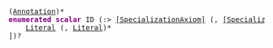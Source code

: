 <pre class="highlight highlight-html">
(<a href="#Annotation-Syntax">Annotation</a>)*
<span style="font-weight:bold;color:purple">enumerated scalar</span> ID (:> <a href="#SpecializationAxiom-Syntax">[SpecializationAxiom]</a> (, <a href="#SpecializationAxiom-Syntax">[SpecializationAxiom]</a>)*)? ([
	<a href="#Literal-Syntax">Literal</a> (, <a href="#Literal-Syntax">Literal</a>)*
])?
</pre>

